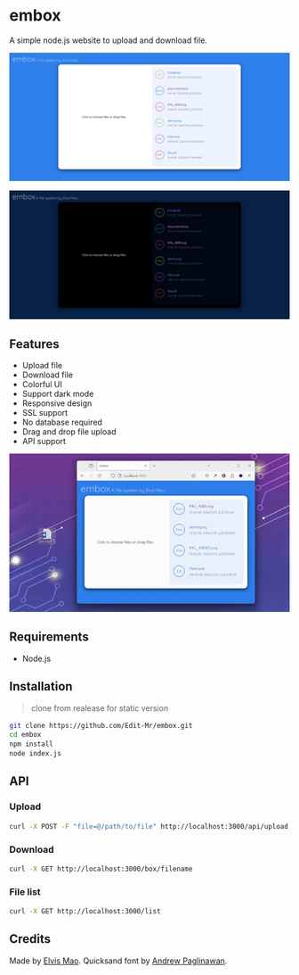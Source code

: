 <!-- @format -->

# embox

A simple node.js website to upload and download file.

![demo](demo/light.png)

![demo](demo/dark.png)

## Features

- Upload file
- Download file
- Colorful UI
- Support dark mode
- Responsive design
- SSL support
- No database required
- Drag and drop file upload
- API support

![demo](demo/demo.gif)

## Requirements

- Node.js

## Installation

> clone from realease for static version

```bash
git clone https://github.com/Edit-Mr/embox.git
cd embox
npm install
node index.js
```

## API

### Upload

```bash
curl -X POST -F "file=@/path/to/file" http://localhost:3000/api/upload
```

### Download

```bash
curl -X GET http://localhost:3000/box/filename
```

### File list

```bash
curl -X GET http://localhost:3000/list
```

## Credits

Made by [Elvis Mao](https://elvismao.com). Quicksand font by [Andrew Paglinawan](https://www.fontsquirrel.com/fonts/quicksand).
